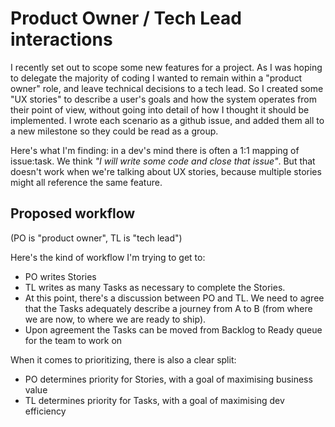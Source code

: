 # Product Owner / Tech Lead interactions

I recently set out to scope some new features for a project. As I was hoping to delegate the majority of coding I wanted to remain within a "product owner" role, and leave technical decisions to a tech lead. So I created some "UX stories" to describe a user's goals and how the system operates from their point of view, without going into detail of how I thought it should be implemented. I wrote each scenario as a github issue, and added them all to a new milestone so they could be read as a group.

Here's what I'm finding: in a dev's mind there is often a 1:1 mapping of issue:task. We think _"I will write some code and close that issue"_. But that doesn't work when we're talking about UX stories, because multiple stories might all reference the same feature.

## Proposed workflow

(PO is "product owner", TL is "tech lead")

Here's the kind of workflow I'm trying to get to:

- PO writes Stories
- TL writes as many Tasks as necessary to complete the Stories.
- At this point, there's a discussion between PO and TL. We need to agree that the Tasks adequately describe a journey from A to B (from where we are now, to where we are ready to ship).
- Upon agreement the Tasks can be moved from Backlog to Ready queue for the team to work on

When it comes to prioritizing, there is also a clear split:

- PO determines priority for Stories, with a goal of maximising business value
- TL determines priority for Tasks, with a goal of maximising dev efficiency
